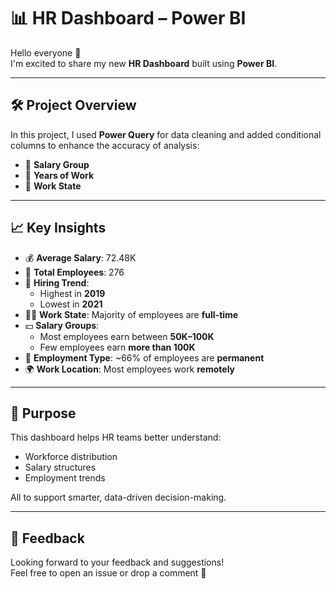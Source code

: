 # 📊 HR Dashboard – Power BI

Hello everyone 👋  
I'm excited to share my new **HR Dashboard** built using **Power BI**.

---

## 🛠️ Project Overview

In this project, I used **Power Query** for data cleaning and added conditional columns to enhance the accuracy of analysis:

- 🔹 **Salary Group**
- 🔹 **Years of Work**
- 🔹 **Work State**

---

## 📈 Key Insights

- 💰 **Average Salary**: 72.48K  
- 👥 **Total Employees**: 276  
- 📅 **Hiring Trend**:  
  - Highest in **2019**  
  - Lowest in **2021**  
- 🧑‍💼 **Work State**: Majority of employees are **full-time**  
- 💵 **Salary Groups**:  
  - Most employees earn between **50K–100K**  
  - Few employees earn **more than 100K**  
- 📌 **Employment Type**: ~66% of employees are **permanent**  
- 🌍 **Work Location**: Most employees work **remotely**

---

## 🎯 Purpose

This dashboard helps HR teams better understand:

- Workforce distribution  
- Salary structures  
- Employment trends  

All to support smarter, data-driven decision-making.

---

## 💬 Feedback

Looking forward to your feedback and suggestions!  
Feel free to open an issue or drop a comment 🌟

